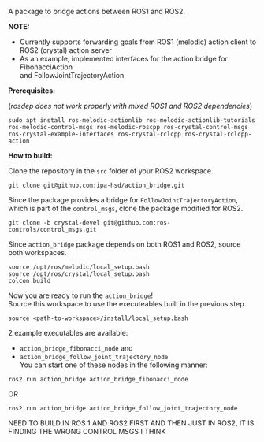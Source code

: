 A package to bridge actions between ROS1 and ROS2. 
   
**NOTE:**   
- Currently supports forwarding goals from ROS1 (melodic) action client to ROS2 (crystal) action server  
- As an example, implemented interfaces for the action bridge for FibonacciAction   
  and FollowJointTrajectoryAction  

**Prerequisites:**  

(*rosdep does not work properly with mixed ROS1 and ROS2 dependencies*)

```
sudo apt install ros-melodic-actionlib ros-melodic-actionlib-tutorials ros-melodic-control-msgs ros-melodic-roscpp ros-crystal-control-msgs ros-crystal-example-interfaces ros-crystal-rclcpp ros-crystal-rclcpp-action
```

**How to build:**  
  
Clone the repository in the `src` folder of your ROS2 workspace.
```
git clone git@github.com:ipa-hsd/action_bridge.git
```
Since the package provides a bridge for `FollowJointTrajectoryAction`, which is part of the `control_msgs`, clone the package modified for ROS2.
```
git clone -b crystal-devel git@github.com:ros-controls/control_msgs.git
```

Since `action_bridge` package depends on both ROS1 and ROS2, source both workspaces.
```
source /opt/ros/melodic/local_setup.bash
source /opt/ros/crystal/local_setup.bash
colcon build
```
Now you are ready to run the `action_bridge`!  
Source this workspace to use the executeables built in the previous step. 
```
source <path-to-workspace>/install/local_setup.bash
```
2 example executables are available: 
- `action_bridge_fibonacci_node` and 
- `action_bridge_follow_joint_trajectory_node`  
You can start one of these nodes in the following manner:
```
ros2 run action_bridge action_bridge_fibonacci_node
```
OR
```
ros2 run action_bridge action_bridge_follow_joint_trajectory_node
```



NEED TO BUILD IN ROS 1 AND ROS2 FIRST AND THEN JUST IN ROS2, IT IS FINDING THE WRONG CONTROL MSGS I THINK





